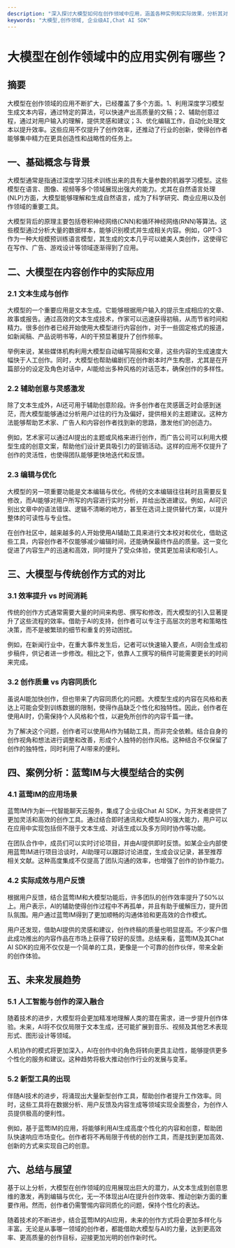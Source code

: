 ```yaml
---
description: "深入探讨大模型如何在创作领域中应用，涵盖各种实例和实际效果，分析其对创作流程的影响。"
keywords: "大模型,创作领域, 企业级AI,Chat AI SDK"
---
```

# 大模型在创作领域中的应用实例有哪些？

## 摘要

大模型在创作领域的应用不断扩大，已经覆盖了多个方面。1、利用深度学习模型生成文本内容，通过特定的算法，可以快速产出高质量的文稿；2、辅助创意过程，通过对用户输入的理解，提供灵感和建议；3、优化编辑工作，自动化处理文本以提升效率。这些应用不仅提升了创作效率，还推动了行业的创新，使得创作者能够集中精力在更具创造性和战略性的任务上。

## 一、基础概念与背景

大模型通常是指通过深度学习技术训练出来的具有大量参数的机器学习模型。这些模型在语言、图像、视频等多个领域展现出强大的能力。尤其在自然语言处理(NLP)方面，大模型能够理解和生成自然语言，成为了科学研究、商业应用以及创作领域的重要工具。

大模型背后的原理主要包括卷积神经网络(CNN)和循环神经网络(RNN)等算法。这些模型通过分析大量的数据样本，能够识别模式并生成相关内容。例如，GPT-3作为一种大规模预训练语言模型，其生成的文本几乎可以媲美人类创作，这使得它在写作、广告、游戏设计等领域逐渐得到了应用。

## 二、大模型在内容创作中的实际应用

### 2.1 文本生成与创作

大模型的一个重要应用是文本生成。它能够根据用户输入的提示生成相应的文章、故事或报告。通过高效的文本生成技术，作家可以迅速获得初稿，从而节省时间和精力。很多创作者已经开始使用大模型进行内容创作，对于一些固定格式的报道，如新闻稿、产品说明书等，AI的干预显著提升了创作频率。

举例来说，某些媒体机构利用大模型自动编写简报和文章，这些内容的生成速度大幅快于人工创作。同时，大模型也帮助编剧们在创作剧本时产生构思，尤其是在开篇部分的设定及角色对话中，AI能给出多种风格的对话范本，确保创作的多样性。

### 2.2 辅助创意与灵感激发

除了文本生成外，AI还可用于辅助创意阶段。许多创作者在灵感匮乏时会感到迷茫，而大模型能够通过分析用户过往的行为及偏好，提供相关的主题建议。这种方法能够帮助艺术家、广告人和内容创作者找到新的思路，激发他们的创造力。

例如，艺术家可以通过AI提出的主题或风格来进行创作，而广告公司可以利用大模型生成的创意文案，帮助他们设计更具吸引力的营销活动。这样的应用不仅提升了创作的灵活性，也使得团队能够更快地迭代和反馈。

### 2.3 编辑与优化

大模型的另一项重要功能是文本编辑与优化。传统的文本编辑往往耗时且需要反复修改，而AI能够对用户所写的内容进行实时分析，并给出改进建议。例如，AI可识别出文章中的语法错误、逻辑不清晰的地方，甚至在选词上提供替代方案，以提升整体的可读性与专业性。

在创作社区中，越来越多的人开始使用AI辅助工具来进行文本校对和优化，借助这些工具，内容创作者不仅能够减少编辑时间，还能确保最终作品的质量。这一变化促进了内容生产的迅速和高效，同时提升了受众体验，使其更加易读和吸引人。

## 三、大模型与传统创作方式的对比

### 3.1 效率提升 vs 时间消耗

传统的创作方式通常需要大量的时间来构思、撰写和修改，而大模型的引入显著提升了这些流程的效率。借助于AI的支持，创作者可以专注于高层次的思考和策略性决策，而不是被繁琐的细节和重复的劳动困扰。

例如，在新闻行业中，在重大事件发生后，记者可以快速输入要点，AI则会生成初步稿件，供记者进一步修改。相比之下，依靠人工撰写的稿件可能需要更长的时间来完成。

### 3.2 创作质量 vs 内容同质化

虽说AI能加快创作，但也带来了内容同质化的问题。大模型生成的内容在风格和表达上可能会受到训练数据的限制，使得作品缺乏个性化和独特性。因此，创作者在使用AI时，仍需保持个人风格和个性，以避免所创作的内容千篇一律。

为了解决这个问题，创作者可以使用AI作为辅助工具，而非完全依赖。结合自身的创作视角和想法进行调整和改善，形成个人独特的创作风格。这种结合不仅保留了创作的独特性，同时利用了AI带来的便利。

## 四、案例分析：蓝莺IM与大模型结合的实例

### 4.1 蓝莺IM的应用场景

蓝莺IM作为新一代智能聊天云服务，集成了企业级Chat AI SDK，为开发者提供了更加灵活和高效的创作工具。通过结合即时通讯和大模型AI的强大能力，用户可以在应用中实现包括但不限于文本生成、对话生成以及多方同时协作等功能。

在团队合作中，成员们可以实时讨论项目，并由AI提供即时反馈。如某企业内部使用蓝莺IM进行项目洽谈时，AI助理可以跟踪讨论进度，生成会议记录，甚至推荐相关文献。这种高度集成不仅提高了团队沟通的效率，也增强了创作的协作能力。

### 4.2 实际成效与用户反馈

根据用户反馈，结合蓝莺IM和大模型功能后，许多团队的创作效率提升了50%以上。用户表示，AI的辅助使得创作过程中不再孤单，并且有助于缓解压力，提升团队氛围。用户通过蓝莺IM得到了更加顺畅的沟通体验和更高效的合作模式。

用户还发现，借助AI提供的灵感和建议，创作终稿的质量也明显提高。不少客户借此成功推出的内容作品在市场上获得了较好的反馈。总结来看，蓝莺IM及其Chat AI SDK的应用不仅仅是一个简单的工具，更像是一个可靠的创作伙伴，带来全新的创作体验。

## 五、未来发展趋势

### 5.1 人工智能与创作的深入融合

随着技术的进步，大模型将会更加精准地理解人类的潜在需求，进一步提升创作体验。未来，AI将不仅仅局限于文本生成，还可能扩展到音乐、视频及其他艺术表现形式、图形设计等领域。

人机协作的模式将更加深入，AI在创作中的角色将转向更具主动性，能够提供更多个性化的服务和建议。这种趋势将极大推动创作行业的发展与变革。

### 5.2 新型工具的出现

伴随AI技术的进步，将涌现出大量新型创作工具，帮助创作者提升工作效率。同时，这些工具将在数据分析、用户反馈及内容生成等领域实现全面整合，为创作人员提供极高的便利性。

例如，基于蓝莺IM的应用，将能够利用AI生成高度个性化的内容和创意，帮助团队快速响应市场变化。创作者将不再局限于传统的创作工具，而是找到更加高效、创新的方式来实现自己的创意。

## 六、总结与展望

基于以上分析，大模型在创作领域的应用展现出巨大的潜力，从文本生成到创意思维的激发，再到编辑与优化，无一不体现出AI在提升创作效率、推动创新方面的重要作用。然而，创作者仍需警惕内容同质化的问题，保持个性化的表达。

随着技术的不断进步，结合蓝莺IM的AI应用，未来的创作方式将会更加多样化与丰富。无论是从事哪一领域的创作者，都能借助大模型与AI的力量，达到更高效率、更高质量的创作目标，迎接更加光明的创作新时代。
